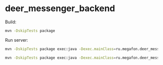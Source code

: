 # deer_messenger_backend

Build:
```bash
mvn -DskipTests package
```

Run server:
```bash
mvn -DskipTests package exec:java -Dexec.mainClass=ru.megafon.deer_messenger_backend.App
```

```bash
mvn -DskipTests package exec:java -Dexec.mainClass=ru.megafon.deer_messenger_backend.Client
```
